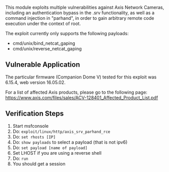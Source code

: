 This module exploits multiple vulnerabilities against Axis Network Cameras, including an authentication
bypass in the .srv functionality, as well as a command injection in "parhand", in order to gain
arbitrary remote code execution under the context of root.

The exploit currently only supports the following payloads:

* cmd/unix/bind_netcat_gaping
* cmd/unix/reverse_netcat_gaping

## Vulnerable Application

The particular firmware (Companion Dome V) tested for this exploit was 6.15.4, web version 16.05.02.

For a list of affected Axis products, please go to the following page:
https://www.axis.com/files/sales/ACV-128401_Affected_Product_List.pdf

## Verification Steps

1. Start msfconsole
2. Do: `exploit/linux/http/axis_srv_parhand_rce`
3. Do: `set rhosts [IP]`
4. Do: `show payloads` to select a payload (that is not ipv6)
5. Do: `set payload [name of payload]`
6. Set LHOST if you are using a reverse shell
7. Do: `run`
8. You should get a session